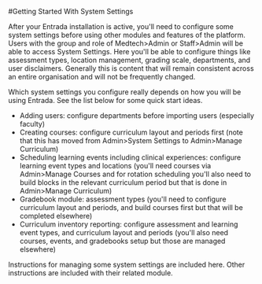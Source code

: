 #Getting Started With System Settings

After your Entrada installation is active, you'll need to configure some system settings before using other modules and features of the platform. Users with the group and role of Medtech>Admin or Staff>Admin will be able to access System Settings. Here you'll be able to configure things like assessment types, location management, grading scale, departments, and user disclaimers. Generally this is content that will remain consistent across an entire organisation and will not be frequently changed.

Which system settings you configure really depends on how you will be using Entrada. See the list below for some quick start ideas.

- Adding users: configure departments before importing users (especially faculty)
- Creating courses: configure curriculum layout and periods first (note that this has moved from Admin>System Settings to Admin>Manage Curriculum)
- Scheduling learning events including clinical experiences: configure learning event types and locations (you'll need courses via Admin>Manage Courses and for rotation scheduling you'll also need to build blocks in the relevant curriculum period but that is done in Admin>Manage Curriculum)  
- Gradebook module: assessment types (you'll need to configure curriculum layout and periods, and build courses first but that will be completed elsewhere)
- Curriculum inventory reporting: configure assessment and learning event types, and curriculum layout and periods (you'll also need courses, events, and gradebooks setup but those are managed elsewhere)

Instructions for managing some system settings are included here.  Other instructions are included with their related module.
